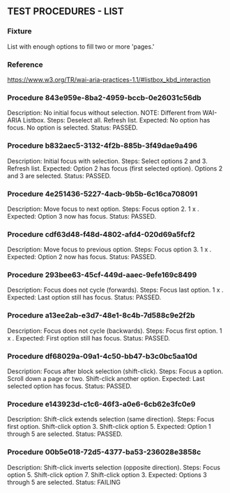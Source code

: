 ## TEST PROCEDURES - LIST

### Fixture
List with enough options to fill two or more 'pages.'

### Reference
https://www.w3.org/TR/wai-aria-practices-1.1/#listbox_kbd_interaction

### Procedure 843e959e-8ba2-4959-bccb-0e26031c56db
Description: No initial focus without selection.
  NOTE: Different from WAI-ARIA Listbox.
Steps: Deselect all. Refresh list.
Expected: No option has focus.
  No option is selected.
Status: PASSED.

### Procedure b832aec5-3132-4f2b-885b-3f49dae9a496
Description: Initial focus with selection.
Steps: Select options 2 and 3. Refresh list.
Expected: Option 2 has focus (first selected option).
  Options 2 and 3 are selected.
Status: PASSED.

### Procedure 4e251436-5227-4acb-9b5b-6c16ca708091
Description: Move focus to next option.
Steps: Focus option 2. 1 x <ArrowDown>.
Expected: Option 3 now has focus.
Status: PASSED.

### Procedure cdf63d48-f48d-4802-afd4-020d69a5fcf2
Description: Move focus to previous option.
Steps: Focus option 3. 1 x <ArrowUp>.
Expected: Option 2 now has focus.
Status: PASSED.

### Procedure 293bee63-45cf-449d-aaec-9efe169c8499
Description: Focus does not cycle (forwards).
Steps: Focus last option. 1 x <ArrowDown>.
Expected: Last option still has focus.
Status: PASSED.

### Procedure a13ee2ab-e3d7-48e1-8c4b-7d588c9e2f2b
Description: Focus does not cycle (backwards).
Steps: Focus first option. 1 x <ArrowUp>.
Expected: First option still has focus.
Status: PASSED.

### Procedure df68029a-09a1-4c50-bb47-b3c0bc5aa10d
Description: Focus after block selection (shift-click).
Steps: Focus a option. Scroll down a page or two.
  Shift-click another option.
Expected: Last selected option has focus.
Status: PASSED.

### Procedure e143923d-c1c6-46f3-a0e6-6cb62e3fc0e9
Description: Shift-click extends selection (same direction).
Steps: Focus first option. Shift-click option 3.
  Shift-click option 5.
Expected: Option 1 through 5 are selected.
Status: PASSED.

### Procedure 00b5e018-72d5-4377-ba53-236028e3858c
Description: Shift-click inverts selection (opposite direction).
Steps: Focus option 5. Shift-click option 7.
  Shift-click option 3.
Expected: Options 3 through 5 are selected.
Status: FAILING